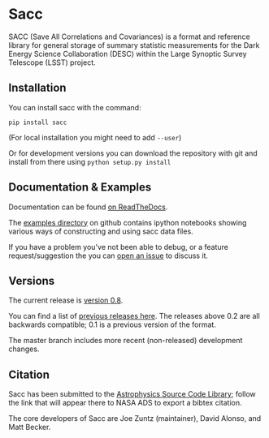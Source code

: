 Sacc
====

SACC (Save All Correlations and Covariances) is a format and reference library for general storage
of summary statistic measurements for the Dark Energy Science Collaboration (DESC) within the Large Synoptic
Survey Telescope (LSST) project.


Installation
------------

You can install sacc with the command:

``pip install sacc``

(For local installation you might need to add `--user`)

Or for development versions you can download the repository with git and install from there using ``python setup.py install``


Documentation & Examples
------------------------

Documentation can be found [on ReadTheDocs](https://sacc.readthedocs.io/en/latest/).

The [examples directory](https://github.com/LSSTDESC/sacc/tree/master/examples) on github contains ipython notebooks showing various ways of constructing and using sacc data files.

If you have a problem you've not been able to debug, or a feature request/suggestion the you can [open an issue](https://github.com/LSSTDESC/sacc/issues) to discuss it.

Versions
--------

The current release is [version 0.8](https://github.com/LSSTDESC/sacc/releases/tag/0.8).

You can find a list of [previous releases here](https://github.com/LSSTDESC/sacc/releases).  The releases above 0.2 are all backwards compatible; 0.1 is a previous version of the format.

The master branch includes more recent (non-released) development changes.


Citation
--------

Sacc has been submitted to the [Astrophysics Source Code Library](https://ascl.net/code/v/2277); follow the link that will appear there to NASA ADS to export a bibtex citation.

The core developers of Sacc are Joe Zuntz (maintainer), David Alonso, and Matt Becker.
